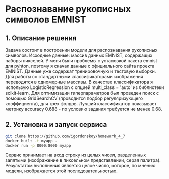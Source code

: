 # Распознавание рукописных символов EMNIST

## 1. Описание решения
Задача состоит в построении модели для распознавания рукописных символов.
Исходные данные: массив данных EMNIST, содержащих наборы пикселей.
У меня были проблемы с установкой пакета emnist для pyhton, поэтому я скачал данные с официального сайта проекта EMNIST.
Данные уже содержат тренировочную и тестовую выборки.
Для работы со стандартными классификаторами изображения переводятся в одномерные массивы.
В качестве классификатора я использую LogisticRegression с опцией multi_class = 'auto' из библиотеки scikit-learn.
Для оптимизации гиперпараметров был проведен поиск с помощью GridSearchCV (проводится подбор регуляризующего коэффициента), для трех фолдов.
Лучший классификатор показывает метрику accuracy 0.688 - по условию задания требуется не менее 0.68.


## 2. Установка и запуск сервиса


```bash
git clone https://github.com/igordonskoy/homework_4_7
docker built -t myapp .
docker run -p 8000:8000 myapp 
```
Сервис принимает на вход строку из целых чисел, разделенных запятыми (изображение в пиксельном представлении, серая палитра).
Результатом выполнения является целое число, которое, по мнению модели, изображается этой последовательностью.


